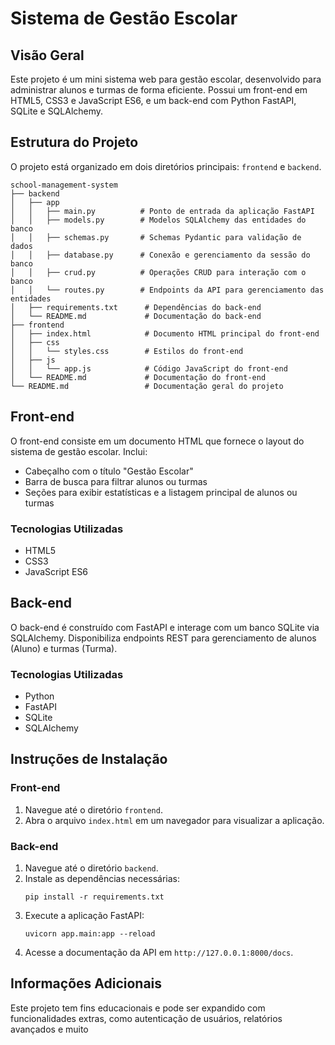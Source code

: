 # Sistema de Gestão Escolar

## Visão Geral
Este projeto é um mini sistema web para gestão escolar, desenvolvido para administrar alunos e turmas de forma eficiente. Possui um front-end em HTML5, CSS3 e JavaScript ES6, e um back-end com Python FastAPI, SQLite e SQLAlchemy.

## Estrutura do Projeto
O projeto está organizado em dois diretórios principais: `frontend` e `backend`.

```
school-management-system
├── backend
│   ├── app
│   │   ├── main.py          # Ponto de entrada da aplicação FastAPI
│   │   ├── models.py        # Modelos SQLAlchemy das entidades do banco
│   │   ├── schemas.py       # Schemas Pydantic para validação de dados
│   │   ├── database.py      # Conexão e gerenciamento da sessão do banco
│   │   ├── crud.py          # Operações CRUD para interação com o banco
│   │   └── routes.py        # Endpoints da API para gerenciamento das entidades
│   ├── requirements.txt      # Dependências do back-end
│   └── README.md             # Documentação do back-end
├── frontend
│   ├── index.html            # Documento HTML principal do front-end
│   ├── css
│   │   └── styles.css        # Estilos do front-end
│   ├── js
│   │   └── app.js            # Código JavaScript do front-end
│   └── README.md             # Documentação do front-end
└── README.md                 # Documentação geral do projeto
```

## Front-end
O front-end consiste em um documento HTML que fornece o layout do sistema de gestão escolar. Inclui:
- Cabeçalho com o título "Gestão Escolar"
- Barra de busca para filtrar alunos ou turmas
- Seções para exibir estatísticas e a listagem principal de alunos ou turmas

### Tecnologias Utilizadas
- HTML5
- CSS3
- JavaScript ES6

## Back-end
O back-end é construído com FastAPI e interage com um banco SQLite via SQLAlchemy. Disponibiliza endpoints REST para gerenciamento de alunos (Aluno) e turmas (Turma).

### Tecnologias Utilizadas
- Python
- FastAPI
- SQLite
- SQLAlchemy

## Instruções de Instalação

### Front-end
1. Navegue até o diretório `frontend`.
2. Abra o arquivo `index.html` em um navegador para visualizar a aplicação.

### Back-end
1. Navegue até o diretório `backend`.
2. Instale as dependências necessárias:
   ```
   pip install -r requirements.txt
   ```
3. Execute a aplicação FastAPI:
   ```
   uvicorn app.main:app --reload
   ```
4. Acesse a documentação da API em `http://127.0.0.1:8000/docs`.

## Informações Adicionais
Este projeto tem fins educacionais e pode ser expandido com funcionalidades extras, como autenticação de usuários, relatórios avançados e muito